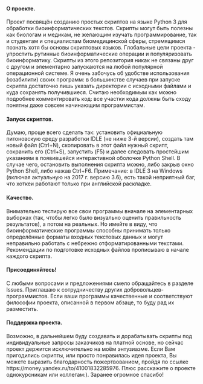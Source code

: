<h4>О проекте.</h4>
Проект посвящён созданию простых скриптов на языке Python 3 для обработки биоинформатических текстов. Скрипты могут быть полезны как биологам и медикам, не желающим изучать программирование, так и студентам и специалистам биомедицинской сферы, стремящимся познать хотя бы основы скриптовых языков. Глобальные цели проекта - упростить рутинные биоинформатические операции и популяризовать биоинформатику. Скрипты из этого репозитория никак не связаны друг с другом и элементарно запускаются на любой популярной операционной системе. Я очень забочусь об удобстве использования (юзабилити) своих программ: в большинстве случаев при запуске скрипта достаточно лишь указать директории с исходными файлами и куда сохранять получившиеся. Считаю необходимым как можно подробнее комментировать код: все участки кода должны быть сходу понятны даже совсем начинающим программистам.

<h4>Запуск скриптов.</h4>
Думаю, проще всего сделать так: установить официальную питоновскую среду разработки IDLE (не ниже 3-й версии), создать там новый файл (Ctrl+N), скопировать в этот файл нужный скрипт, сохранить его (Ctrl+S), запустить (F5) и далее следовать простейшим указаниям в появившейся интерактивной оболочке Python Shell. В случае чего, остановить выполнения скрипта можно, либо закрыв окно Python Shell, либо нажав Ctrl+F6. Примечание: в IDLE 3 на Windows (включая актуальную на 2017 г. версию 3.6), есть такой неприятный баг, что хоткеи работают только при английской раскладке.

<h4>Качество.</h4>
Внимательно тестирую все свои программы вначале на элементарных выборках (так, чтобы легко было визуально оценить правильность результатов), а потом на реальных. Но имейте в виду, что биоинформатические программы способны принимать только определённые форматы входных текстовых данных и могут неправильно работать с небрежно отформатированными текстами. Рекомендации по подготовке исходных файлов прописываю в начале каждого скрипта.

<h4>Присоединяйтесь!</h4>
С любыми вопросами и предложениями смело обращайтесь в разделе Issues. Приглашаю к сотрудничеству других добровольцев-программистов. Если ваши программы качественные и соответствуют философии проекта, описанной в первом абзаце, то буду рад их разместить.

<h4>Поддержка проекта.</h4>
Возможно, в дальнейшем буду создавать и дорабатывать скрипты под индивидуальные запросы заказчиков на платной основе, но сейчас проект держится исключительно на моём энтузиазме. Если Вам пригодились скрипты, или просто понравилась идея проекта, Вы можете выразить благодарность пожертвованием, пройдя по ссылке https://money.yandex.ru/to/41001832285976. Плюс расскажите о проекте однокурсникам или коллегам:). Заранее огромное спасибо!
